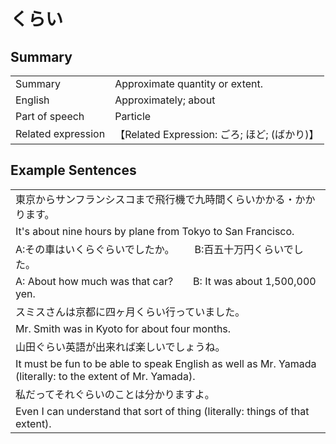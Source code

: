 # くらい

## Summary

<table><tr>   <td>Summary</td>   <td>Approximate quantity or extent.</td></tr><tr>   <td>English</td>   <td>Approximately; about</td></tr><tr>   <td>Part of speech</td>   <td>Particle</td></tr><tr>   <td>Related expression</td>   <td>【Related Expression: ごろ; ほど; (ばかり)】</td></tr></table>

## Example Sentences

<table><tr><td>東京からサンフランシスコまで飛行機で九時間くらいかかる・かかります。</td></tr><tr><td>It's about nine hours by plane from Tokyo to San Francisco.</td></tr><tr><td>A:その車はいくらぐらいでしたか。  B:百五十万円くらいでした。</td></tr><tr><td>A: About how much was that car?&emsp;&emsp;B: It was about 1,500,000 yen.</td></tr><tr><td>スミスさんは京都に四ヶ月くらい行っていました。</td></tr><tr><td>Mr. Smith was in Kyoto for about four months.</td></tr><tr><td>山田ぐらい英語が出来れば楽しいでしょうね。</td></tr><tr><td>It must be fun to be able to speak English as well as Mr. Yamada (literally: to the extent of Mr. Yamada).</td></tr><tr><td>私だってそれぐらいのことは分かりますよ。</td></tr><tr><td>Even I can understand that sort of thing (literally: things of that extent).</td></tr></table>


